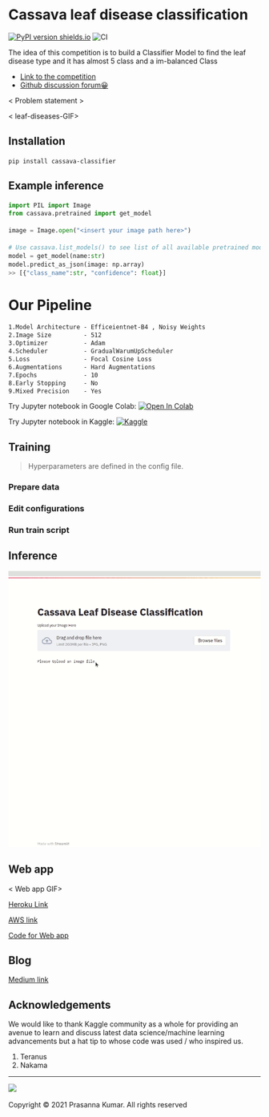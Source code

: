 # Cassava leaf disease classification
[![PyPI version shields.io](https://img.shields.io/badge/pypi-0.0.2-blue)](https://pypi.org/project/cassava-classifier/)
![CI](https://github.com/albumentations-team/albumentations/workflows/CI/badge.svg)

The idea of this competition is to build a Classifier Model to find the leaf disease type and it has almost 5 class and a im-balanced Class

- [Link to the competition](https://www.kaggle.com/c/cassava-leaf-disease-classification])
- [Github discussion forum😀](https://github.com/p-s-vishnu/cassava-leaf-disease-classification/discussions)



< Problem statement >

< leaf-diseases-GIF>



## Installation
`pip install cassava-classifier`





## Example inference

```python
import PIL import Image
from cassava.pretrained import get_model

image = Image.open("<insert your image path here>")

# Use cassava.list_models() to see list of all available pretrained models with metrics
model = get_model(name:str)
model.predict_as_json(image: np.array)
>> [{"class_name":str, "confidence": float}]

```
# Our Pipeline
    1.Model Architecture - Efficeientnet-B4 , Noisy Weights
    2.Image Size         - 512
    3.Optimizer          - Adam
    4.Scheduler          - GradualWarumUpScheduler
    5.Loss               - Focal Cosine Loss
    6.Augmentations      - Hard Augmentations
    7.Epochs             - 10
    8.Early Stopping     - No
    9.Mixed Precision    - Yes

Try Jupyter notebook in Google Colab: [![Open In Colab](https://colab.research.google.com/assets/colab-badge.svg)](https://colab.research.google.com/drive/1gPLY6nqF6P4WdvIRIAH_aYQn-iWkzvqs?usp=sharing)

Try Jupyter notebook in Kaggle: [![Kaggle](https://kaggle.com/static/images/open-in-kaggle.svg)]()

## Training

> Hyperparameters are defined in the config file.



### Prepare data



### Edit configurations



### Run train script



## Inference

![inference](static/cassava.gif)




## Web app

< Web app GIF>

[Heroku Link]()

[AWS link]()

[Code for Web app]( )


## Blog

[Medium link]()


## Acknowledgements

We would like to thank Kaggle community as a whole for providing an avenue to learn and discuss latest data science/machine learning advancements but a hat tip to whose code was used / who inspired us.

1. Teranus
2. Nakama

- - - -
<a href="https://www.buymeacoffee.com/vpkprasanna" target="_blank"><img src="https://github.com/appcraftstudio/buymeacoffee/raw/master/Images/snapshot-bmc-button.png" width="300"></a>

Copyright © 2021 Prasanna Kumar. All rights reserved
